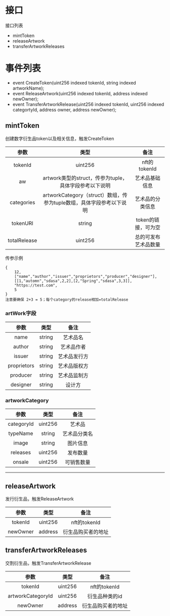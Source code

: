 # 接口
接口列表
* mintToken
* releaseArtwork
* transferArtworkReleases

# 事件列表
* event CreateToken(uint256 indexed tokenId, string indexed artworkName);
* event ReleaseArtwork(uint256 indexed tokenId, address indexed newOwner);
* event TransferArtworkRelease(uint256 indexed tokenId, uint256 indexed categortyId, address owner, address newOwner);


## mintToken
创建数字衍生品token以及相关信息，触发CreateToken

|参数|类型|备注|
|:---:|:---:|:---:|
|tokenId|uint256|nft的tokenId|
|aw|artwork类型的struct，传参为tuple，具体字段参考以下说明|艺术品基础信息|
|categories|artworkCategory（struct）数组，传参为tuple数组，具体字段参考以下说明|艺术品的分类信息|
|tokenURI|string|token的链接，可为空|
|totalRelease|uint256|总的可发布艺术品数量|

传参示例
```
{
    12,
    ["name","author","issuer","proprietors","producer","designer"],
    [[1,"automn","sdasa",2,2],[2,"Spring","sdasa",3,3]],
    "https://test.com",
    5
}
注意要确保 2+3 = 5；每个category的release相加=totalRelease
```


### artWork字段
|参数|类型|备注|
|:---:|:---:|:---:|
|name|string|艺术品名|
|author|string|艺术品作者|
|issuer|string|艺术品发行方|
|proprietors|string|艺术品版权方|
|producer|string|艺术品监制方|
|designer|string|设计方|



### artworkCategory
|参数|类型|备注|
|:---:|:---:|:---:|
|categoryId|uint256|艺术品|
|typeName|string|艺术品分类名|
|image|string|图片信息|
|releases|uint256|发布数量|
|onsale|uint256|可销售数量|

---


## releaseArtwork
发行衍生品，触发ReleaseArtwork

|参数|类型|备注|
|:---:|:---:|:---:|
|tokenId|uint256|nft的tokenId|
|newOwner|address|衍生品购买者的地址|

## transferArtworkReleases    
交割衍生品，触发TransferArtworkRelease

|参数|类型|备注|
|:---:|:---:|:---:|
|tokenId|uint256|nft的tokenId|
|artworkCategoryId|uint256|衍生品种类的id|
|newOwner|address|衍生品购买者的地址|

